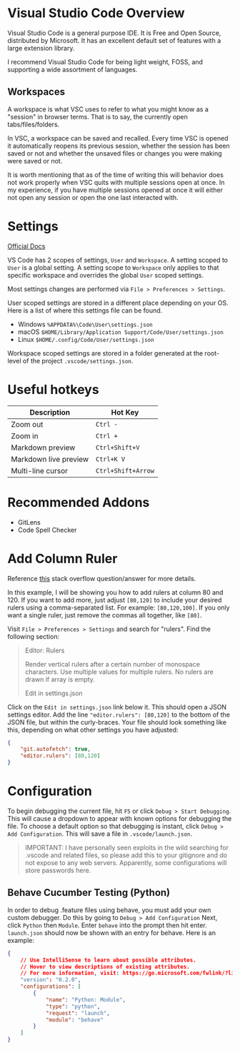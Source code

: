 # Visual Studio Code Overview

Visual Studio Code is a general purpose IDE. It is Free and Open Source, 
distributed by Microsoft. It has an excellent default set of features with 
a large extension library.

I recommend Visual Studio Code for being light weight, FOSS, and supporting 
a wide assortment of languages.

## Workspaces

A workspace is what VSC uses to refer to what you might know as a "session" 
in browser terms. That is to say, the currently open tabs/files/folders.

In VSC, a workspace can be saved and recalled. Every time VSC is opened it 
automatically reopens its previous session, whether the session has been 
saved or not and whether the unsaved files or changes you were making were 
saved or not.

It is worth mentioning that as of the time of writing this will behavior does 
not work properly when VSC quits with multiple sessions open at once. In my 
experience, if you have multiple sessions opened at once it will either not 
open any session or open the one last interacted with.


# Settings

[Official Docs](https://code.visualstudio.com/docs/getstarted/settings)

VS Code has 2 scopes of settings, `User` and `Workspace`. A setting scoped to 
`User` is a global setting. A setting scope to `Workspace` only applies to 
that specific workspace and overrides the global `User` scoped settings.

Most settings changes are performed via `File > Preferences > Settings`.

User scoped settings are stored in a different place depending on your OS. 
Here is a list of where this settings file can be found.

- Windows `%APPDATA%\Code\User\settings.json`
- macOS `$HOME/Library/Application Support/Code/User/settings.json`
- Linux `$HOME/.config/Code/User/settings.json`

Workspace scoped settings are stored in a folder generated at the root-level 
of the project `.vscode/settings.json`.



# Useful hotkeys

| Description               | Hot Key               |
| ------------------------- | --------------------- |
| Zoom out                  | `Ctrl -`              |
| Zoom in                   | `Ctrl +`              |
| Markdown preview          | `Ctrl+Shift+V`        |
| Markdown live preview     | `Ctrl+K V`            |
| Multi-line cursor         | `Ctrl+Shift+Arrow`    |

# Recommended Addons

- GitLens
- Code Spell Checker

# Add Column Ruler

Reference 
[this](https://stackoverflow.com/questions/29968499/vertical-rulers-in-visual-studio-code) 
stack overflow question/answer for more details.

In this example, I will be showing you how to add rulers at column 80 and 120. 
If you want to add more, just adjust `[80,120]` to include your desired rulers 
using a comma-separated list. For example: `[80,120,100]`. If you only want a 
single ruler, just remove the commas all together, like `[80]`.

Visit `File > Preferences > Settings` and search for "rulers". Find the 
following section:

> Editor: Rulers
> 
> Render vertical rulers after a certain number of monospace characters. Use 
> multiple values for multiple rulers. No rulers are drawn if array is empty.
> 
> Edit in settings.json

Click on the `Edit in settings.json` link below it. This should open a JSON 
settings editor. Add the line `"editor.rulers": [80,120]` to the bottom of the 
JSON file, but within the curly-braces. Your file should look something like 
this, depending on what other settings you have adjusted:

```JSON
{
    "git.autofetch": true,
    "editor.rulers": [80,120]
}
```

# Configuration

To begin debugging the current file, hit `F5` or click 
`Debug > Start Debugging`. This will cause a dropdown to appear with known 
options for debugging the file. To choose a default option so that debugging is 
instant, click `Debug > Add Configuration`. This will save a file in 
`.vscode/launch.json`.

> IMPORTANT: I have personally seen exploits in the wild searching for .vscode 
and related files, so please add this to your gitignore and do not expose to 
any web servers. Apparently, some configurations will store passwords here.

## Behave Cucumber Testing (Python)

In order to debug .feature files using behave, you must add your own custom 
debugger. Do this by going to `Debug > Add Configuration` Next, click `Python` 
then `Module`. Enter `behave` into the prompt then hit enter. `launch.json` 
should now be shown with an entry for behave. Here is an example:

```JSON
{
    // Use IntelliSense to learn about possible attributes.
    // Hover to view descriptions of existing attributes.
    // For more information, visit: https://go.microsoft.com/fwlink/?linkid=830387
    "version": "0.2.0",
    "configurations": [
        {
            "name": "Python: Module",
            "type": "python",
            "request": "launch",
            "module": "behave"
        }
    ]
}
```